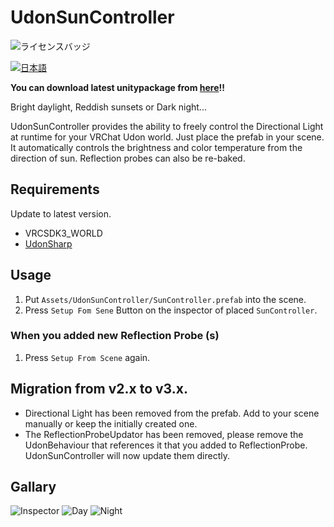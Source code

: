 # UdonSunController

![ライセンスバッジ](https://img.shields.io/badge/ライセンス-MIT-007EC6)

[![日本語](https://img.shields.io/badge/言語-日本語-4caf50?style=flat-square&logo=example&logoColor=white)](README_JP.md)

**You can download latest unitypackage from [here](https://github.com/esnya/UdonSunController/releases/latest)!!**

Bright daylight, Reddish sunsets or Dark night...

UdonSunController provides the ability to freely control the Directional Light at runtime for your VRChat Udon world. Just place the prefab in your scene. It automatically controls the brightness and color temperature from the direction of sun. Reflection probes can also be re-baked.

## Requirements
Update to latest version.

* VRCSDK3_WORLD
* [UdonSharp](https://github.com/MerlinVR/UdonSharp)

## Usage
1. Put `Assets/UdonSunController/SunController.prefab` into the scene.
2. Press `Setup Fom Sene` Button on the inspector of placed `SunController`.

### When you added new Reflection Probe (s)
1. Press `Setup From Scene` again.

## Migration from v2.x to v3.x.
* Directional Light has been removed from the prefab. Add to your scene manually or keep the initially created one.
* The ReflectionProbeUpdator has been removed, please remove the UdonBehaviour that references it that you added to ReflectionProbe. UdonSunController will now update them directly.

## Gallary
![Inspector](Documents~/img/Inspector.png)
![Day](Documents~/img/Day.png)
![Night](Documents~/img/Night.png)
